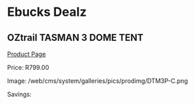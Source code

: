
# Ebucks Dealz
## OZtrail TASMAN 3 DOME TENT
[Product Page](https://www.ebucks.com/web/shop/productSelected.do?prodId=1055639081&catId=714965764)

Price: R799.00

Image: /web/cms/system/galleries/pics/prodimg/DTM3P-C.png

Savings: 


	